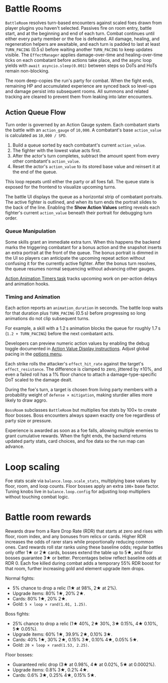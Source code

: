 # Battle Rooms

`BattleRoom` resolves turn-based encounters against scaled foes drawn from player plugins you haven't selected. Passives fire on room entry, battle start, and at the beginning and end of each turn. Combat continues until either every party member or the foe is defeated. All damage, healing, and regeneration helpers are awaitable, and each turn is padded to last at least `TURN_PACING` (0.5 s) before waiting another `TURN_PACING` to keep updates visible. The `EffectManager` applies damage-over-time and healing-over-time ticks on each combatant before actions take place, and the async loop yields with `await asyncio.sleep(0.001)` between steps so DoTs and HoTs remain non-blocking.

The room deep-copies the run's party for combat. When the fight ends, remaining
HP and accumulated experience are synced back so level-ups and damage persist
into subsequent rooms. All summons and related tracking are cleared to prevent
them from leaking into later encounters.

## Action Queue Flow

Turn order is governed by an Action Gauge system. Each combatant starts the
battle with an ``action_gauge`` of ``10,000``.  A combatant's base
``action_value`` is calculated as ``10,000 / SPD``.

1. Build a queue sorted by each combatant's current ``action_value``.
2. The fighter with the lowest value acts first.
3. After the actor's turn completes, subtract the amount spent from every other
   combatant's ``action_value``.
4. Reset the actor's ``action_value`` to its stored base value and reinsert it
   at the end of the queue.

This loop repeats until either the party or all foes fall. The queue state is
exposed for the frontend to visualize upcoming turns.

The battle UI displays the queue as a horizontal strip of combatant portraits.
The active fighter is outlined, and when its turn ends the portrait slides to
the back of the line. Enabling the **Show Action Values** setting reveals each
fighter's current ``action_value`` beneath their portrait for debugging turn
order.

### Queue Manipulation

Some skills grant an immediate extra turn.  When this happens the backend marks
the triggering combatant for a bonus action and the snapshot inserts an extra
portrait at the front of the queue.  The bonus portrait is dimmed in the UI so
players can anticipate the upcoming repeat action without confusing it for the
currently active fighter.  After the bonus turn resolves, the queue resumes
normal sequencing without advancing other gauges.

[Action Animation Timers task](../tasks/cbd1caee-action-animation-timers.md)
tracks upcoming work on per-action delays and animation hooks.

### Timing and Animation

Each action reports an ``animation_duration`` in seconds. The battle loop waits
for that duration plus ``TURN_PACING`` (0.5 s) before progressing so long
animations do not clip subsequent turns.

For example, a skill with a 1.2 s animation blocks the queue for roughly
1.7 s (``1.2 + TURN_PACING``) before the next combatant acts.

Developers can preview numeric action values by enabling the debug toggle
documented in [Action Value Display instructions](../instructions/action-value-display.md).
Adjust global pacing in the [options menu](../instructions/options-menu.md).

Each strike rolls the attacker's `effect_hit_rate` against the target's `effect_resistance`. The difference is clamped to zero, jittered by ±10%, and even a failed roll has a 1% floor chance to attach a damage-type-specific DoT scaled to the damage dealt.

During the foe's turn, a target is chosen from living party members with a probability weight of `defense × mitigation`, making sturdier allies more likely to draw aggro.

`BossRoom` subclasses `BattleRoom` but multiplies foe stats by 100× to create floor bosses.
Boss encounters always spawn exactly one foe regardless of party size or pressure.

Experience is awarded as soon as a foe falls, allowing multiple enemies to grant cumulative rewards. When the fight ends, the backend returns updated party stats, card choices, and foe data so the run map can advance.

# Loop scaling

Foe stats scale via `balance.loop.scale_stats`, multiplying base values by floor, room, and loop counts. Floor bosses apply an extra `100×` base factor. Tuning knobs live in `balance.loop.config` for adjusting loop multipliers without touching combat logic.

# Battle room rewards

Rewards draw from a Rare Drop Rate (RDR) that starts at zero and rises with floor, room index, and any bonuses from relics or cards. Higher RDR increases the odds of rarer stars while proportionally reducing common ones. Card rewards roll star ranks using these baseline odds; regular battles only offer 1★ or 2★ cards, bosses extend the table up to 5★, and floor bosses guarantee 3★ or better. Percentages below reflect baseline odds at RDR 0.
Each foe killed during combat adds a temporary 55% RDR boost for that room,
further increasing gold and element upgrade item drops.

Normal fights:
- 5% chance to drop a relic (1★ at 98%, 2★ at 2%).
- Upgrade items: 80% 1★, 20% 2★.
- Cards: 80% 1★, 20% 2★.
- Gold: `5 × loop × rand(1.01, 1.25)`.

Boss fights:
- 25% chance to drop a relic (1★ 40%, 2★ 30%, 3★ 0.15%, 4★ 0.10%, 5★ 0.05%).
- Upgrade items: 60% 1★, 39.9% 2★, 0.10% 3★.
- Cards: 40% 1★, 30% 2★, 0.15% 3★, 0.10% 4★, 0.05% 5★.
- Gold: `20 × loop × rand(1.53, 2.25)`.

Floor bosses:
- Guaranteed relic drop (3★ at 0.98%, 4★ at 0.02%, 5★ at 0.0002%).
- Upgrade items: 0.8% 3★, 0.2% 4★.
- Cards: 0.6% 3★, 0.25% 4★, 0.15% 5★.
